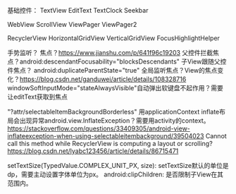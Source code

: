

基础控件：
TextView
EditText
TextClock
Seekbar


WebView
ScrollView
ViewPager
ViewPager2


RecyclerView
HorizontalGridView
VerticalGridView
FocusHighlightHelper


手势监听？
焦点？https://www.jianshu.com/p/641f96c19203
父控件拦截焦点？android:descendantFocusability="blocksDescendants"
子View跟随父控件焦点？ android:duplicateParentState="true"
全局监听焦点？View的焦点变化？https://blog.csdn.net/ganduwei/article/details/108328716
windowSoftInputMode="stateAlwaysVisible"自动弹出软键盘不起作用？需要让editText获取到焦点



"?attr/selectableItemBackgroundBorderless" 用applicationContext inflate布局会出现异常android.view.InflateException？需要用activity的context。https://stackoverflow.com/questions/33409305/android-view-inflateexception-when-using-selectableitembackground/39504023
Cannot call this method while RecyclerView is computing a layout or scrolling? https://blog.csdn.net/lyabc123456/article/details/86715471

setTextSize(TypedValue.COMPLEX_UNIT_PX, size): setTextSize默认的单位是dp，需要主动设置字体单位为px。
android:clipChildren: 是否限制子View在其范围内。




